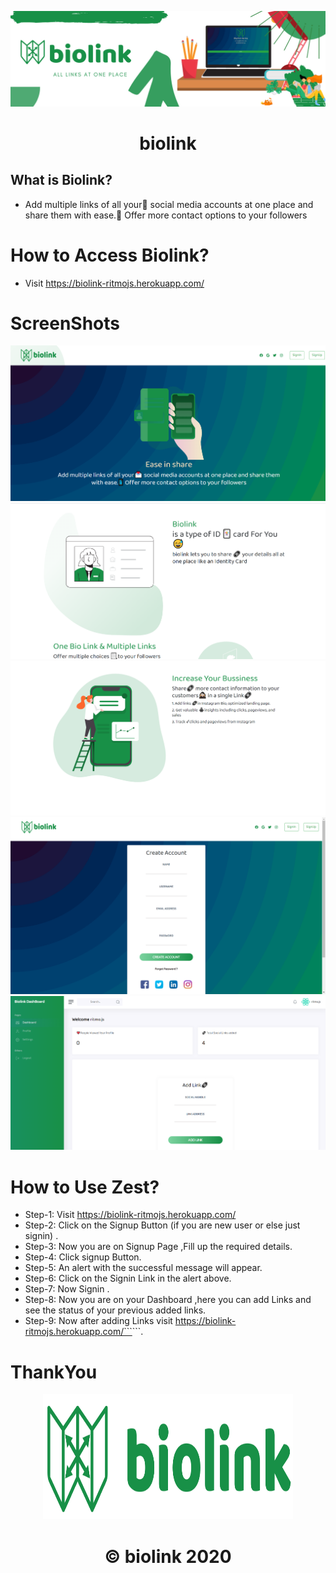<p align="center">
  <a>
    <img src="./images/biolink.png" width = "1400px"/>
  </a>
</p>
<h1 align="center">
  biolink
</h1>

 
</p>

## What is Biolink?
* Add multiple links of all your💌 social media accounts at one place and share them with ease.📱 Offer more contact options to your followers



# How to Access Biolink?

* Visit https://biolink-ritmojs.herokuapp.com/



# ScreenShots
<img src="./images/Home.png">
<img src="./images/Home2.png">
<img src="./images/Home3.png">
<img src="./images/signup.png">


<img src="./images/dashboard.png">



# How to Use Zest?

* Step-1: Visit https://biolink-ritmojs.herokuapp.com/
* Step-2: Click on the Signup Button (if you are new user or else just signin) .
* Step-3: Now you are on Signup Page ,Fill up the required details.
* Step-4: Click signup Button.
* Step-5: An alert with the successful message will appear.
* Step-6: Click on the Signin Link in the alert above.
* Step-7: Now Signin .
* Step-8: Now you are on your Dashboard ,here you can add Links and see the status of your previous added links.
* Step-9: Now after adding Links visit  https://biolink-ritmojs.herokuapp.com/```<yourbiolinkID>```.



# ThankYou 
<p align="center">
<img src="./images/logo.png" width="400" height ="200">
</p>

<h1 align="center">
   © biolink 2020
</h1>

